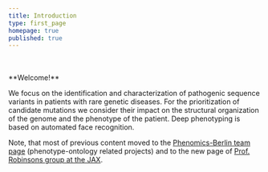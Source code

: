 ```yaml
---
title: Introduction
type: first_page
homepage: true
published: true
---
```


<br/>
<br/>
**Welcome!**

We focus on the identification and characterization of pathogenic sequence variants in patients with rare genetic diseases. For the prioritization of candidate mutations we consider their impact on the structural organization of the genome and the phenotype of the patient. Deep phenotyping is based on automated face recognition.


Note, that most of previous content moved to the [Phenomics-Berlin team page](https://phenomics.github.io/) (phenotype-ontology related projects) and to the new page of [Prof. Robinsons group at the JAX](https://robinsongroup.github.io/).